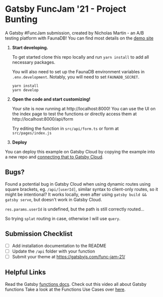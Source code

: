 
# Gatsby FuncJam '21 - Project Bunting

A Gatsby #FuncJam submission, created by Nicholas Martin - an A/B testing platform with FaunaDB! You can find most details on the [demo site](https://funcjamprojectbunting.gatsbyjs.io/)

1.  **Start developing.**

    To get started clone this repo locally and run `yarn install` to add all necessary packages.

    You will also need to set up the FaunaDB environment variables in `.env.development`. Notably, you will need to set `FAUNADB_SECRET`.

    ```shell
    yarn install
    yarn develop
    ```

2.  **Open the code and start customizing!**

    Your site is now running at http://localhost:8000! You can use the UI on the index page to test the functions or directly access them at http://localhost:8000/api/form

    Try editing the function in `src/api/form.ts` or form at `src/pages/index.js`

3.  **Deploy**

You can deploy this example on Gatsby Cloud by copying the example into a new repo and [connecting that to Gatsby Cloud](https://www.gatsbyjs.com/docs/how-to/previews-deploys-hosting/deploying-to-gatsby-cloud/#set-up-an-existing-gatsby-site).

## Bugs?

Found a potential bug in Gatsby Cloud when using dynamic routes using square brackets, eg. `/api/[userId]`, similar syntax to client-only routes, so it might be intentional? It works locally, even after using `gatsby build && gatsby serve`, but doesn't work in Gatsby Cloud.

`res.params.userId` is undefined, but the path is still correctly routed...

So trying `splat` routing in case, otherwise I will use `query`.

## Submission Checklist

- [ ] Add installation documentation to the README
- [ ] Update the `/api` folder with your function
- [ ] Submit your theme at https://gatsbyjs.com/func-jam-21/

## Helpful Links

Read the Gatsby [functions docs](https://www.gatsbyjs.com/docs/reference/functions/).
Check out this video all about Gatsby functions 
Take a look at the Functions Use Cases over [here](https://www.gatsbyjs.com/products/cloud/functions/). 
